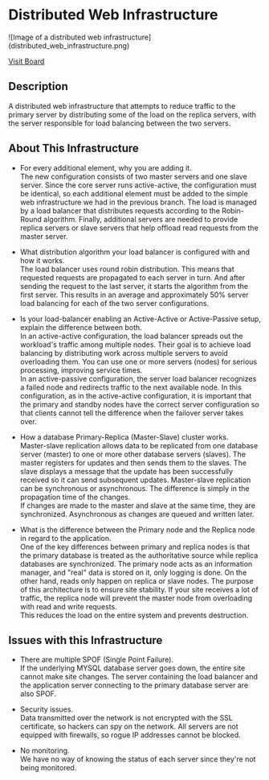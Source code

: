 # Distributed Web Infrastructure

![Image of a distributed web infrastructure]
(distributed_web_infrastructure.png)

[Visit Board](https://miro.com/app/board/uXjVPjLyaes=/#tpicker-content)

## Description

A distributed web infrastructure that attempts to reduce traffic to the primary server by distributing some of the load on the replica servers, with the server responsible for load balancing between the two servers.

## About This Infrastructure

+ For every additional element, why you are adding it. <br/>The new configuration consists of two master servers and one slave server. Since the core server runs active-active, the configuration must be identical, so each additional element must be added to the simple web infrastructure we had in the previous branch. The load is managed by a load balancer that distributes requests according to the Robin-Round algorithm. Finally, additional servers are needed to provide replica servers or slave servers that help offload read requests from the master server.

+ What distribution algorithm your load balancer is configured with and how it works. <br/>The load balancer uses round robin distribution. This means that requested requests are propagated to each server in turn. And after sending the request to the last server, it starts the algorithm from the first server. This results in an average and approximately 50% server load balancing for each of the two server configurations.

+ Is your load-balancer enabling an Active-Active or Active-Passive setup, explain the difference between both. <br/>In an active-active configuration, the load balancer spreads out the workload's traffic among multiple nodes. Their goal is to achieve load balancing by distributing work across multiple servers to avoid overloading them. You can use one or more servers (nodes) for serious processing, improving service times.<br/>In an active-passive configuration, the server load balancer recognizes a failed node and redirects traffic to the next available node. In this configuration, as in the active-active configuration, it is important that the primary and standby nodes have the correct server configuration so that clients cannot tell the difference when the failover server takes over.

+ How a database Primary-Replica (Master-Slave) cluster works. <br/>Master-slave replication allows data to be replicated from one database server (master) to one or more other database servers (slaves). The master registers for updates and then sends them to the slaves. The slave displays a message that the update has been successfully received so it can send subsequent updates. Master-slave replication can be synchronous or asynchronous. The difference is simply in the propagation time of the changes. <br/>
If changes are made to the master and slave at the same time, they are synchronized. Asynchronous as changes are queued and written later.

+ What is the difference between the Primary node and the Replica node in regard to the application. <br/>One of the key differences between primary and replica nodes is that the primary database is treated as the authoritative source while replica databases are synchronized. The primary node acts as an information manager, and "real" data is stored on it, only logging is done. On the other hand, reads only happen on replica or slave nodes. The purpose of this architecture is to ensure site stability. If your site receives a lot of traffic, the replica node will prevent the master node from overloading with read and write requests.<br/>
This reduces the load on the entire system and prevents destruction.

## Issues with this Infrastructure

+ There are multiple SPOF (Single Point Failure). <br/>If the underlying MYSQL database server goes down, the entire site cannot make site changes. The server containing the load balancer and the application server connecting to the primary database server are also SPOF.

+ Security issues. <br/>Data transmitted over the network is not encrypted with the SSL certificate, so hackers can spy on the network. All servers are not equipped with firewalls, so rogue IP addresses cannot be blocked.

+ No monitoring.<br/>We have no way of knowing the status of each server since they're not being monitored.